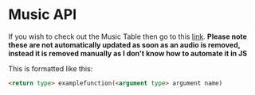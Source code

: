 # Music API

If you wish to check out the Music Table then go to this [link](https://stefanuk12.github.io/ROBLOX/Universal/Music%20API/Web%20Version/index.html). 
**Please note these are not automatically updated as soon as an audio is removed, instead it is removed manually as I don't know how to automate it in JS**

This is formatted like this:
```markdown
<return type> examplefunction(<argument type> argument name)
```